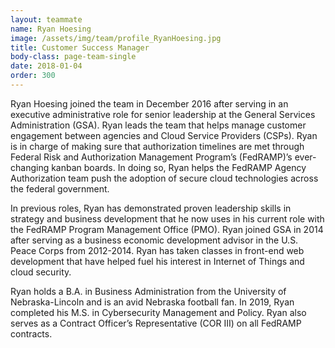 ```yaml
---
layout: teammate
name: Ryan Hoesing
image: /assets/img/team/profile_RyanHoesing.jpg
title: Customer Success Manager
body-class: page-team-single
date: 2018-01-04
order: 300
---
```

Ryan Hoesing joined the team in December 2016 after serving in an executive administrative role for senior leadership at the General Services Administration (GSA). Ryan leads the team that helps manage customer engagement between agencies and Cloud Service Providers (CSPs). Ryan is in charge of making sure that authorization timelines are met through Federal Risk and Authorization Management Program’s (FedRAMP)’s ever-changing kanban boards. In doing so, Ryan helps the FedRAMP Agency Authorization team push the adoption of secure cloud technologies across the federal government.

In previous roles, Ryan has demonstrated proven leadership skills in strategy and business development that he now uses in his current role with the FedRAMP Program Management Office (PMO). Ryan joined GSA in 2014 after serving as a business economic development advisor in the U.S. Peace Corps from 2012-2014. Ryan has taken classes in front-end web development that have helped fuel his interest in Internet of Things and cloud security.

Ryan holds a B.A. in Business Administration from the University of Nebraska-Lincoln and is an avid Nebraska football fan. In 2019, Ryan completed his M.S. in Cybersecurity Management and Policy. Ryan also serves as a Contract Officer’s Representative (COR III) on all FedRAMP contracts.
